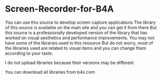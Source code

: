 # Screen-Recorder-for-B4A

You can use this source to develop screen capture applications The library of this source is available on the main site and you can get it from there But this source is a professionally developed version of the library that has worked on visual aesthetics and performance improvements. 
You may not have some of the libraries used in this resource But do not worry, most of the libraries used are related to visual items and you can change them according to your taste.

I do not upload libraries because their versions may be different

You can download all libraries from b4x.com
